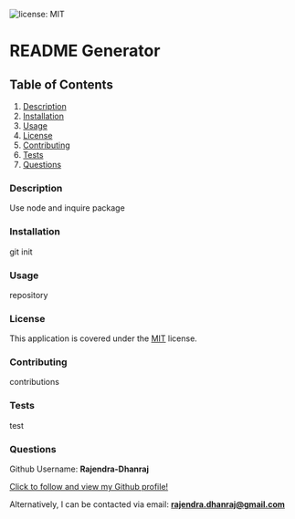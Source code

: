  
  
  ![license: MIT](https://img.shields.io/badge/License-MIT-yellow.svg)

# **README Generator**

  ## Table of Contents
  1. [Description](#description)
  2. [Installation](#installation)
  3. [Usage](#usage)
  4. [License](#license)
  5. [Contributing](#contributing)
  6. [Tests](#tests)
  7. [Questions](#questions)

### Description

Use node and inquire package

### Installation

git init

### Usage

repository

### License

This application is covered under the [MIT](https://opensource.org/licenses/MIT) license.
  
### Contributing

contributions

### Tests

test

### Questions

Github Username: **Rajendra-Dhanraj**

[Click to follow and view my Github profile!](https://github.com/Rajendra-Dhanraj) 

Alternatively, I can be contacted via email: **rajendra.dhanraj@gmail.com**
  